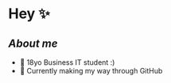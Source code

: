 # Hey ✨

## _About me_ 

- 💬 18yo Business IT student :)
- 🌱 Currently making my way through GitHub

